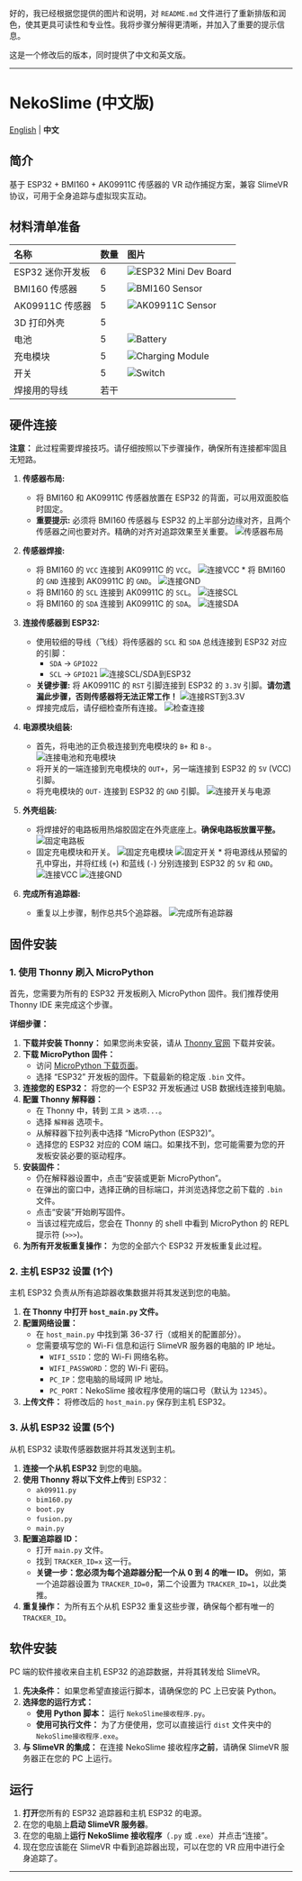 好的，我已经根据您提供的图片和说明，对 `README.md` 文件进行了重新排版和润色，使其更具可读性和专业性。我将步骤分解得更清晰，并加入了重要的提示信息。

这是一个修改后的版本，同时提供了中文和英文版。

---

# NekoSlime (中文版)

[English](README.md) | **中文**

## 简介

基于 ESP32 + BMI160 + AK09911C 传感器的 VR 动作捕捉方案，兼容 SlimeVR 协议，可用于全身追踪与虚拟现实互动。

## 材料清单准备

| 名称 | 数量 | 图片 |
| :--- | :--- | :--- |
| ESP32 迷你开发板 | 6 | ![ESP32 Mini Dev Board](过程图片/1755057795491--2065557247.jpg) |
| BMI160 传感器 | 5 | ![BMI160 Sensor](过程图片/1755057784713--292283426.jpg) |
| AK09911C 传感器 | 5 | ![AK09911C Sensor](过程图片/1755057856647-945560983.jpg) |
| 3D 打印外壳 | 5 | |
| 电池 | 5 | ![Battery](过程图片/1755057841558-2007191268.jpg) |
| 充电模块 | 5 | ![Charging Module](过程图片/1755057807326-1714342055.jpg) |
| 开关 | 5 | ![Switch](过程图片/20250812_201414.jpg) |
| 焊接用的导线 |若干| |

## 硬件连接

**注意：** 此过程需要焊接技巧。请仔细按照以下步骤操作，确保所有连接都牢固且无短路。

1.  **传感器布局:**
    *   将 BMI160 和 AK09911C 传感器放置在 ESP32 的背面，可以用双面胶临时固定。
    *   **重要提示:** 必须将 BMI160 传感器与 ESP32 的上半部分边缘对齐，且两个传感器之间也要对齐。精确的对齐对追踪效果至关重要。
    ![传感器布局](过程图片/20250812_194011.jpg)

2.  **传感器焊接:**
    *   将 BMI160 的 `VCC` 连接到 AK09911C 的 `VCC`。
      ![连接VCC](过程图片/20250812_194359.jpg)    *   将 BMI160 的 `GND` 连接到 AK09911C 的 `GND`。
      ![连接GND](过程图片/20250812_194558.jpg)
    *   将 BMI160 的 `SCL` 连接到 AK09911C 的 `SCL`。
      ![连接SCL](过程图片/20250812_195447.jpg)
    *   将 BMI160 的 `SDA` 连接到 AK09911C 的 `SDA`。
      ![连接SDA](过程图片/20250812_195646.jpg)

3.  **连接传感器到 ESP32:**
    *   使用较细的导线（飞线）将传感器的 `SCL` 和 `SDA` 总线连接到 ESP32 对应的引脚：
        *   `SDA` -> `GPIO22`
        *   `SCL` -> `GPIO21`
      ![连接SCL/SDA到ESP32](过程图片/20250812_200127.jpg)
    *   **关键步骤:** 将 AK09911C 的 `RST` 引脚连接到 ESP32 的 `3.3V` 引脚。**请勿遗漏此步骤，否则传感器将无法正常工作！**
      ![连接RST到3.3V](过程图片/20250812_200525.jpg)
    *   焊接完成后，请仔细检查所有连接。
      ![检查连接](过程图片/20250812_200603.jpg)

4.  **电源模块组装:**
    *   首先，将电池的正负极连接到充电模块的 `B+` 和 `B-`。
      ![连接电池和充电模块](过程图片/20250812_193749.jpg)
    *   将开关的一端连接到充电模块的 `OUT+`，另一端连接到 ESP32 的 `5V` (VCC) 引脚。
    *   将充电模块的 `OUT-` 连接到 ESP32 的 `GND` 引脚。
      ![连接开关与电源](过程图片/20250812_201024.jpg)

5.  **外壳组装:**
    *   将焊接好的电路板用热熔胶固定在外壳底座上。**确保电路板放置平整。**
      ![固定电路板](过程图片/20250812_201235.jpg)
    *   固定充电模块和开关。
      ![固定充电模块](过程图片/20250812_201307.jpg)
      ![固定开关](过程图片/20250812_201414.jpg)    *   将电源线从预留的孔中穿出，并将红线 (`+`) 和蓝线 (`-`) 分别连接到 ESP32 的 `5V` 和 `GND`。
      ![连接VCC](过程图片/20250812_201616.jpg)
      ![连接GND](过程图片/20250812_201513.jpg)

6.  **完成所有追踪器:**
    *   重复以上步骤，制作总共5个追踪器。
    ![完成所有追踪器](过程图片/wx_camera_1755004415247.jpg)

## 固件安装

### 1. 使用 Thonny 刷入 MicroPython

首先，您需要为所有的 ESP32 开发板刷入 MicroPython 固件。我们推荐使用 Thonny IDE 来完成这个步骤。

**详细步骤：**

1.  **下载并安装 Thonny：** 如果您尚未安装，请从 [Thonny 官网](https://thonny.org/) 下载并安装。
2.  **下载 MicroPython 固件：**
    *   访问 [MicroPython 下载页面](https://micropython.org/download/)。
    *   选择 “ESP32” 开发板的固件。下载最新的稳定版 `.bin` 文件。
3.  **连接您的 ESP32：** 将您的一个 ESP32 开发板通过 USB 数据线连接到电脑。
4.  **配置 Thonny 解释器：**
    *   在 Thonny 中，转到 `工具` > `选项...`。
    *   选择 `解释器` 选项卡。
    *   从解释器下拉列表中选择 “MicroPython (ESP32)”。
    *   选择您的 ESP32 对应的 COM 端口。如果找不到，您可能需要为您的开发板安装必要的驱动程序。
5.  **安装固件：**
    *   仍在解释器设置中，点击“安装或更新 MicroPython”。
    *   在弹出的窗口中，选择正确的目标端口，并浏览选择您之前下载的 `.bin` 文件。
    *   点击“安装”开始刷写固件。
    *   当该过程完成后，您会在 Thonny 的 shell 中看到 MicroPython 的 REPL 提示符 (`>>>`)。
6.  **为所有开发板重复操作：** 为您的全部六个 ESP32 开发板重复此过程。

### 2. 主机 ESP32 设置 (1个)

主机 ESP32 负责从所有追踪器收集数据并将其发送到您的电脑。

1.  **在 Thonny 中打开 `host_main.py` 文件。**
2.  **配置网络设置：**
    *   在 `host_main.py` 中找到第 36-37 行（或相关的配置部分）。
    *   您需要填写您的 Wi-Fi 信息和运行 SlimeVR 服务器的电脑的 IP 地址。
        *   `WIFI_SSID`：您的 Wi-Fi 网络名称。
        *   `WIFI_PASSWORD`：您的 Wi-Fi 密码。
        *   `PC_IP`：您电脑的局域网 IP 地址。
        *   `PC_PORT`：NekoSlime 接收程序使用的端口号（默认为 `12345`）。
3.  **上传文件：** 将修改后的 `host_main.py` 保存到主机 ESP32。

### 3. 从机 ESP32 设置 (5个)

从机 ESP32 读取传感器数据并将其发送到主机。

1.  **连接一个从机 ESP32** 到您的电脑。
2.  **使用 Thonny 将以下文件上传**到 ESP32：
    *   `ak09911.py`
    *   `bim160.py`
    *   `boot.py`
    *   `fusion.py`
    *   `main.py`
3.  **配置追踪器 ID：**
    *   打开 `main.py` 文件。
    *   找到 `TRACKER_ID=x` 这一行。
    *   **关键一步：您必须为每个追踪器分配一个从 0 到 4 的唯一 ID。** 例如，第一个追踪器设置为 `TRACKER_ID=0`，第二个设置为 `TRACKER_ID=1`，以此类推。
4.  **重复操作：** 为所有五个从机 ESP32 重复这些步骤，确保每个都有唯一的 `TRACKER_ID`。

## 软件安装

PC 端的软件接收来自主机 ESP32 的追踪数据，并将其转发给 SlimeVR。

1.  **先决条件：** 如果您希望直接运行脚本，请确保您的 PC 上已安装 Python。
2.  **选择您的运行方式：**
    *   **使用 Python 脚本：** 运行 `NekoSlime接收程序.py`。
    *   **使用可执行文件：** 为了方便使用，您可以直接运行 `dist` 文件夹中的 `NekoSlime接收程序.exe`。
3.  **与 SlimeVR 的集成：** 在连接 NekoSlime 接收程序**之前**，请确保 SlimeVR 服务器正在您的 PC 上运行。

## 运行

1.  **打开**您所有的 ESP32 追踪器和主机 ESP32 的电源。
2.  在您的电脑上**启动 SlimeVR 服务器**。
3.  在您的电脑上**运行 NekoSlime 接收程序**（`.py` 或 `.exe`）并点击“连接”。
4.  现在您应该能在 SlimeVR 中看到追踪器出现，可以在您的 VR 应用中进行全身追踪了。

---
